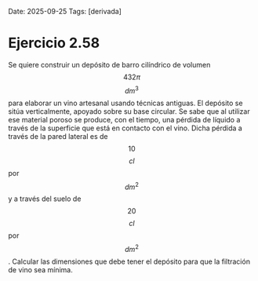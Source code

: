 Date: 2025-09-25
Tags: [derivada]

# Ejercicio 2.58

 
Se quiere construir un depósito de barro cilíndrico de volumen  $$ 432 \pi$$  $$ dm^3$$   para elaborar un vino artesanal usando técnicas antiguas. El depósito se sitúa verticalmente, apoyado sobre su base circular. Se sabe que al utilizar ese material poroso se produce, con el tiempo, una pérdida de líquido a través de la superficie que está en contacto con el vino. Dicha pérdida a través de la pared lateral es de  $$ 10$$  $$ cl$$   por  $$ dm^2$$   y a través del suelo de  $$ 20$$  $$ cl$$   por  $$ dm^2$$  . Calcular las dimensiones que debe tener el depósito para que la filtración de vino sea mínima.
